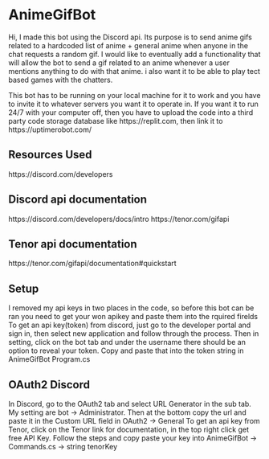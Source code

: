# AnimeGifBot  
<section>
<p>Hi, I made this bot using the Discord api. Its purpose is to send anime gifs related to a hardcoded list of anime + general anime when anyone in the chat requests a random gif.
I would like to eventually add a functionality that will allow the bot to send a gif related to an anime whenever a user mentions anything to do with that anime. i also want it to be able 
to play tect based games with the chatters.</p>
<p>This bot has to be running on your local machine for it to work and you have to invite it to whatever servers you want it to operate in. If you want it to run 24/7 with your computer off,
then you have to upload the code into a third party code storage database like https://replit.com, then link it to https://uptimerobot.com/</p>
<h1>Resources Used</h1>
  <p>https://discord.com/developers<p>
    <h1>Discord api documentation</h1>
      <p2>https://discord.com/developers/docs/intro</p2>
  <p2>https://tenor.com/gifapi</p2>
    <h1>Tenor api documentation</h1>
      <p2>https://tenor.com/gifapi/documentation#quickstart</p2>
<h2>Setup</h2>
  <p1>I removed my api keys in two places in the code, so before this bot can be ran you need to get your won apikey and paste them into the rquired firelds</p1>
    <p2>To get an api key(token) from discord, just go to the developer portal and sign in, then select new application and follow through the process. Then in setting, click on the bot tab
    and under the username there should be an option to reveal your token. Copy and paste that into the token string in AnimeGifBot Program.cs</p2>
    <h2>OAuth2 Discord</h2>
      <p1>In Discord, go to the OAuth2 tab and select URL Generator in the sub tab. My setting are bot -> Administrator. Then at the bottom copy the url and paste it in the 
      Custom URL field in OAuth2 -> General</p1>
    <p3>To get an api key from Tenor, click on the Tenor link for documentation, in the top right click get free API Key. Follow the steps and copy paste your key into 
    AnimeGifBot -> Commands.cs -> string tenorKey</p3>
</section>   
  
